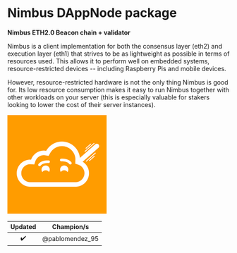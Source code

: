 # Nimbus DAppNode package

**Nimbus ETH2.0 Beacon chain + validator**

Nimbus is a client implementation for both the consensus layer (eth2) and execution layer (eth1) that strives to be as lightweight as possible in terms of resources used. This allows it to perform well on embedded systems, resource-restricted devices -- including Raspberry Pis and mobile devices.

However, resource-restricted hardware is not the only thing Nimbus is good for. Its low resource consumption makes it easy to run Nimbus together with other workloads on your server (this is especially valuable for stakers looking to lower the cost of their server instances).

![avatar](nimbus-avatar.png)

|      Updated       |   Champion/s    |
| :----------------: | :-------------: |
| :heavy_check_mark: | @pablomendez_95 |
